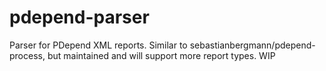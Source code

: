 # pdepend-parser
Parser for PDepend XML reports. Similar to sebastianbergmann/pdepend-process, but maintained and will support more report types. WIP
